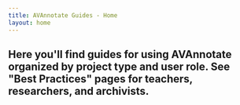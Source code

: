 ```yaml
---
title: AVAnnotate Guides - Home
layout: home
---
```

Here you'll find guides for using AVAnnotate organized by project type and user role. See "Best Practices" pages for teachers, researchers, and archivists. 
---

